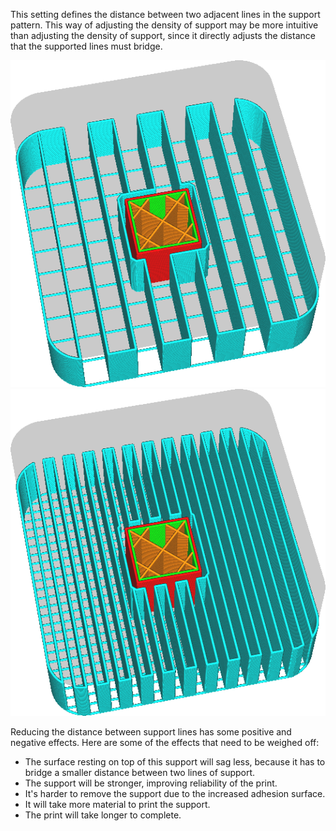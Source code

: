 This setting defines the distance between two adjacent lines in the support pattern. This way of adjusting the density of support may be more intuitive than adjusting the density of support, since it directly adjusts the distance that the supported lines must bridge.

![Great line distance](../images/support_infill_rate_low.png)
![Small line distance](../images/support_infill_rate_high.png)

Reducing the distance between support lines has some positive and negative effects. Here are some of the effects that need to be weighed off:
* The surface resting on top of this support will sag less, because it has to bridge a smaller distance between two lines of support.
* The support will be stronger, improving reliability of the print.
* It's harder to remove the support due to the increased adhesion surface.
* It will take more material to print the support.
* The print will take longer to complete.